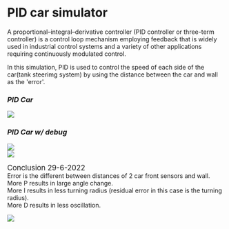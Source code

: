 # PID car simulator
A proportional–integral–derivative controller (PID controller or three-term controller) is a control loop mechanism employing feedback that is widely used in industrial control systems and a variety of other applications requiring continuously modulated control.

In this simulation, PID is used to control the speed of each side of the car(tank steerimg system) by using the distance between the car and wall as the 'error'.

<!-- https://user-images.githubusercontent.com/68010275/175910885-4e553675-5ced-493a-84be-5d449cd8ea18.mp4 -->

<h3><i>PID Car</i></h3>
<img src="https://user-images.githubusercontent.com/68010275/176211568-e0b61f76-09e8-48ee-b329-f57ab7a1646f.gif">

<h3><i>PID Car w/ debug</i></h3>
<div><img src="https://user-images.githubusercontent.com/68010275/176211579-45df970b-770f-47a5-979f-cd4ee1183335.gif"></div>

<div><img src="https://user-images.githubusercontent.com/68010275/176230254-b7059e64-ae40-4fdd-9087-4e3c94422135.gif"></div>


<p>
<div><big><bold>Conclusion 29-6-2022</big></bold></div>
<div>Error is the different between distances of 2 car front sensors and wall. </div>
<div>More P results in large angle change.</div>
<div>More I results in less turning radius (residual error in this case is the turning radius).</div>
<div>More D results in less oscillation.</div>
</p>

<img src="https://user-images.githubusercontent.com/68010275/176249387-49688cc7-1626-497f-aa76-383fa5a85822.gif">

